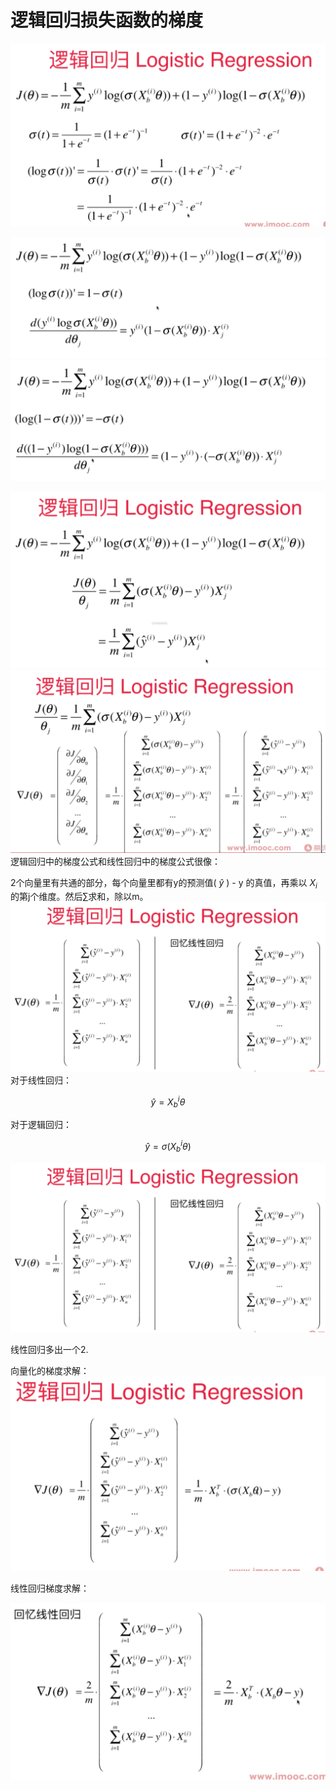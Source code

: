 # 逻辑回归损失函数的梯度

![](images/9-3-gradient-descent.png)

![](images/9-3-gd-first-half.png)
![](images/9-3-gd-second-half.png)

![](images/9-3-gd-formula.png)
![](images/9-3-gd-formula1.png)
逻辑回归中的梯度公式和线性回归中的梯度公式很像：

2个向量里有共通的部分，每个向量里都有y的预测值( $\hat y$ ) - y 的真值，再乘以 $X_i$ 的第j个维度。然后$\sum$求和，除以m。
![](images/9-3-LR-LogisticR.png)
对于线性回归：

$$\hat y = X_b^{i}\theta$$

对于逻辑回归：

$$\hat y = \sigma(X_b^{i}\theta)$$

![](images/9-3-LR-LogisticR.png)

线性回归多出一个2. 

向量化的梯度求解：
![](images/9-3-vectorized.png)

线性回归梯度求解：

![](images/9-3-linear-regression.png)